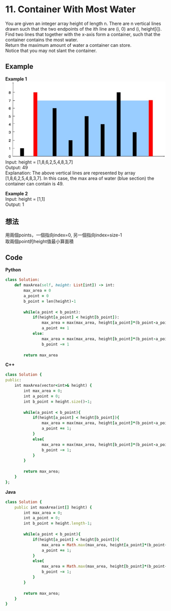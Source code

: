 # 11. Container With Most Water
You are given an integer array height of length n. There are n vertical lines drawn such that the two endpoints of the ith line are (i, 0) and (i, height[i]).  
Find two lines that together with the x-axis form a container, such that the container contains the most water.  
Return the maximum amount of water a container can store.  
Notice that you may not slant the container.  

## Example
**Example 1**  
![Image](https://github.com/Adalyne/Leetcode/blob/5efdbb07eb21b42c786bb3227bd5aecf4edc3db2/Two%20Pointers/Image/question_11.jpg)  
Input: height = [1,8,6,2,5,4,8,3,7]  
Output: 49  
Explanation: The above vertical lines are represented by array [1,8,6,2,5,4,8,3,7]. In this case, the max area of water (blue section) the container can contain is 49.  

**Example 2**  
Input: height = [1,1]  
Output: 1  

## 想法
用兩個points，一個指向index=0, 另一個指向index=size-1  
取兩個point的height值最小算面積  

## Code
**Python**
```ruby
class Solution:
    def maxArea(self, height: List[int]) -> int:
        max_area = 0
        a_point = 0
        b_point = len(height)-1

        while(a_point < b_point):
            if(height[a_point] < height[b_point]):
                max_area = max(max_area, height[a_point]*(b_point-a_point))
                a_point += 1
            else:
                max_area = max(max_area, height[b_point]*(b_point-a_point))
                b_point -= 1
            
        return max_area
```
**C++**
```ruby
class Solution {
public:
    int maxArea(vector<int>& height) {
        int max_area = 0;
        int a_point = 0;
        int b_point = height.size()-1;

        while(a_point < b_point){
            if(height[a_point] < height[b_point]){
                max_area = max(max_area, height[a_point]*(b_point-a_point));
                a_point += 1;
            }
            else{
                max_area = max(max_area, height[b_point]*(b_point-a_point));
                b_point -= 1;
            }
        }

        return max_area;
    }
};
```
**Java**
```ruby
class Solution {
    public int maxArea(int[] height) {
        int max_area = 0;
        int a_point = 0;
        int b_point = height.length-1;

        while(a_point < b_point){
            if(height[a_point] < height[b_point]){
                max_area = Math.max(max_area, height[a_point]*(b_point-a_point));
                a_point += 1;
            }
            else{
                max_area = Math.max(max_area, height[b_point]*(b_point-a_point));
                b_point -= 1;
            }
        }
        
        return max_area;
    }
}
```
